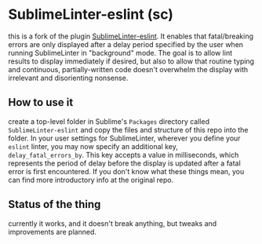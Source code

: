 SublimeLinter-eslint (sc)
=========================
this is a fork of the plugin [SublimeLinter-eslint](https://github.com/SublimeLinter/SublimeLinter-eslint). It enables that fatal/breaking errors are only displayed after a delay period specified by the user when running SublimeLinter in "background" mode. The goal is to allow lint results to display immediately if desired, but also to allow that routine typing and continuous, partially-written code doesn't overwhelm the display with irrelevant and disorienting nonsense.

## How to use it
create a top-level folder in Sublime's `Packages` directory called `SublimeLinter-eslint` and copy the files and structure of this repo into the folder. In your user settings for SublimeLinter, wherever you define your `eslint` linter, you may now specify an additional key, `delay_fatal_errors_by`. This key accepts a value in milliseconds, which represents the period of delay before the display is updated after a fatal error is first encountered. If you don't know what these things mean, you can find more introductory info at the original repo.

## Status of the thing
currently it works, and it doesn't break anything, but tweaks and improvements are planned.
